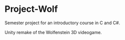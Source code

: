 # Project-Wolf
 
Semester project for an introductory course in C and C#.

Unity remake of the Wolfenstein 3D videogame.

